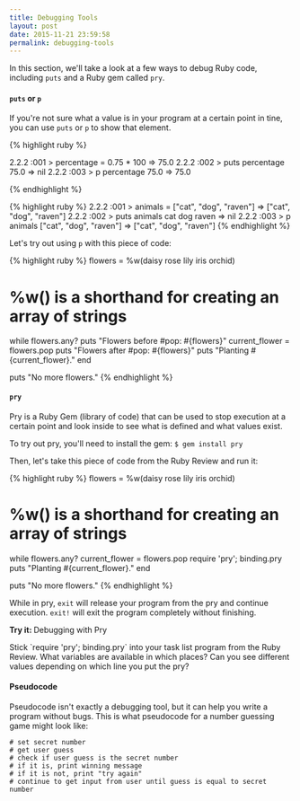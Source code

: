 ```yaml
---
title: Debugging Tools
layout: post
date: 2015-11-21 23:59:58
permalink: debugging-tools
---
```


In this section, we'll take a look at a few ways to debug Ruby code, including `puts` and a Ruby gem called `pry`.

#### `puts` or `p`

If you're not sure what a value is in your program at a certain point in tine, you can use `puts` or `p` to show that element. 

{% highlight ruby %}

2.2.2 :001 > percentage = 0.75 * 100
           => 75.0 
2.2.2 :002 > puts percentage
           75.0
           => nil 
2.2.2 :003 > p percentage
           75.0
           => 75.0 

{% endhighlight %}

{% highlight ruby %}
2.2.2 :001 > animals = ["cat", "dog", "raven"]
           => ["cat", "dog", "raven"] 
2.2.2 :002 > puts animals
           cat
           dog
           raven
           => nil 
2.2.2 :003 > p animals
           ["cat", "dog", "raven"]
           => ["cat", "dog", "raven"]
{% endhighlight %}

Let's try out using `p` with this piece of code:

{% highlight ruby %}
flowers = %w(daisy rose lily iris orchid)
# %w() is a shorthand for creating an array of strings

while flowers.any?
  puts "Flowers before #pop: #{flowers}"
  current_flower = flowers.pop
  puts "Flowers after #pop: #{flowers}"
  puts "Planting #{current_flower}."
end

puts "No more flowers."
{% endhighlight %}

#### `pry`

Pry is a Ruby Gem (library of code) that can be used to stop execution at a certain point and look inside to see what is defined and what values exist. 

To try out pry, you'll need to install the gem: `$ gem install pry`

Then, let's take this piece of code from the Ruby Review and run it:

{% highlight ruby %}
flowers = %w(daisy rose lily iris orchid)
# %w() is a shorthand for creating an array of strings

while flowers.any?
  current_flower = flowers.pop
  require 'pry'; binding.pry
  puts "Planting #{current_flower}."
end

puts "No more flowers."
{% endhighlight %}

While in pry, `exit` will release your program from the pry and continue execution. `exit!` will exit the program completely without finishing. 

<div class="card blue-grey darken-1">
  <div class="card-content white-text">
    <span class="card-title orange-text"><b>Try it: </b>Debugging with Pry</span>
    <p>
      Stick `require 'pry'; binding.pry` into your task list program from the Ruby Review. What variables are available in which places? Can you see different values depending on which line you put the pry? 
    </p>
  </div>
</div>

#### Pseudocode

Pseudocode isn't exactly a debugging tool, but it can help you write a program without bugs. This is what pseudocode for a number guessing game might look like:

```
# set secret number
# get user guess
# check if user guess is the secret number
# if it is, print winning message
# if it is not, print "try again"
# continue to get input from user until guess is equal to secret number
```
